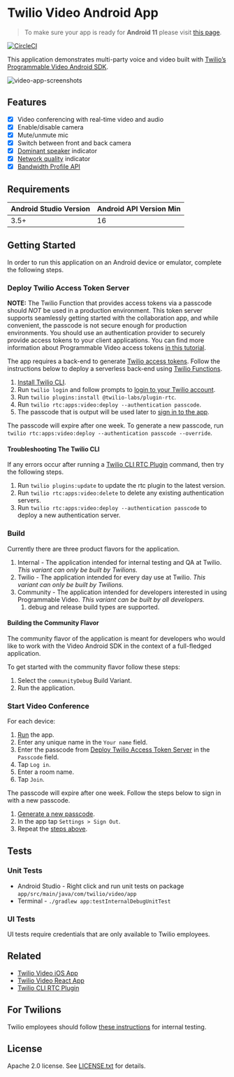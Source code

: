 # Twilio Video Android App
> To make sure your app is ready for **Android 11** please visit [this page](https://github.com/twilio/video-quickstart-android/issues/543).

[![CircleCI](https://circleci.com/gh/twilio/twilio-video-app-android.svg?style=svg)](https://circleci.com/gh/twilio/twilio-video-app-android)

This application demonstrates multi-party voice and video built with [Twilio’s Programmable Video Android SDK](https://www.twilio.com/docs/video).

![video-app-screenshots](https://user-images.githubusercontent.com/1930363/76543029-867ec080-644b-11ea-8145-d15d3fe9f7ea.png)

## Features

- [x] Video conferencing with real-time video and audio
- [x] Enable/disable camera
- [x] Mute/unmute mic
- [x] Switch between front and back camera
- [x] [Dominant speaker](https://www.twilio.com/docs/video/detecting-dominant-speaker) indicator
- [x] [Network quality](https://www.twilio.com/docs/video/using-network-quality-api) indicator
- [x] [Bandwidth Profile API](https://www.twilio.com/docs/video/tutorials/using-bandwidth-profile-api)

## Requirements

Android Studio Version | Android API Version Min
------------ | -------------
3.5+ | 16

## Getting Started

In order to run this application on an Android device or emulator, complete the following steps.

### Deploy Twilio Access Token Server

**NOTE:** The Twilio Function that provides access tokens via a passcode should *NOT* be used in a production environment. This token server supports seamlessly getting started with the collaboration app, and while convenient, the passcode is not secure enough for production environments. You should use an authentication provider to securely provide access tokens to your client applications. You can find more information about Programmable Video access tokens [in this tutorial](https://www.twilio.com/docs/video/tutorials/user-identity-access-tokens).

The app requires a back-end to generate [Twilio access tokens](https://www.twilio.com/docs/video/tutorials/user-identity-access-tokens). Follow the instructions below to deploy a serverless back-end using [Twilio Functions](https://www.twilio.com/docs/runtime/functions).

1. [Install Twilio CLI](https://www.twilio.com/docs/twilio-cli/quickstart).
1. Run `twilio login` and follow prompts to [login to your Twilio account](https://www.twilio.com/docs/twilio-cli/quickstart#login-to-your-twilio-account).
1. Run `twilio plugins:install @twilio-labs/plugin-rtc`.
1. Run `twilio rtc:apps:video:deploy --authentication passcode`.
1. The passcode that is output will be used later to [sign in to the app](#start-video-conference).

The passcode will expire after one week. To generate a new passcode, run `twilio rtc:apps:video:deploy --authentication passcode --override`.

#### Troubleshooting The Twilio CLI

If any errors occur after running a [Twilio CLI RTC Plugin](https://github.com/twilio-labs/plugin-rtc) command, then try the following steps.

1. Run `twilio plugins:update` to update the rtc plugin to the latest version.
1. Run `twilio rtc:apps:video:delete` to delete any existing authentication servers.
1. Run `twilio rtc:apps:video:deploy --authentication passcode` to deploy a new authentication server.

### Build

Currently there are three product flavors for the application.

1. Internal - The application intended for internal testing and QA at Twilio. _This variant can only be built by Twilions._
2. Twilio - The application intended for every day use at Twilio. _This variant can only be built by Twilions._
3. Community - The application intended for developers interested in using Programmable Video. _This variant can be built by all developers._
   1. debug and release build types are supported.

#### Building the Community Flavor

The community flavor of the application is meant for developers who would like to work with the Video Android SDK in the context of a full-fledged application.

To get started with the community flavor follow these steps:

1. Select the `communityDebug` Build Variant.
1. Run the application.

### Start Video Conference

For each device:

1. [Run](#building-the-community-flavor) the app.
1. Enter any unique name in the `Your name` field.
1. Enter the passcode from [Deploy Twilio Access Token Server](#deploy-twilio-access-token-server) in the `Passcode` field.
1. Tap `Log in`.
1. Enter a room name.
1. Tap `Join`.

The passcode will expire after one week. Follow the steps below to sign in with a new passcode.

1. [Generate a new passcode](#deploy-twilio-access-token-server).
1. In the app tap `Settings > Sign Out`.
1. Repeat the [steps above](#start-video-conference).

## Tests

### Unit Tests

* Android Studio - Right click and run unit tests on package ```app/src/main/java/com/twilio/video/app```
* Terminal - ```./gradlew app:testInternalDebugUnitTest```

### UI Tests

UI tests require credentials that are only available to Twilio employees.

## Related

- [Twilio Video iOS App](https://github.com/twilio/twilio-video-app-ios)
- [Twilio Video React App](https://github.com/twilio/twilio-video-app-react)
- [Twilio CLI RTC Plugin](https://github.com/twilio-labs/plugin-rtc)

## For Twilions

Twilio employees should follow [these instructions](Twilions.md) for internal testing.

## License

Apache 2.0 license. See [LICENSE.txt](LICENSE.txt) for details.
